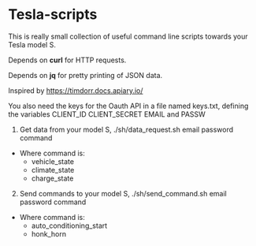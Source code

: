 # Tesla-scripts

This is really small collection of useful command line scripts towards your Tesla model S.

Depends on <b>curl</b> for HTTP requests.

Depends on <b>jq</b> for pretty printing of JSON data.

Inspired by https://timdorr.docs.apiary.io/

You also need the keys for the Oauth API in a file named keys.txt, defining the variables CLIENT_ID CLIENT_SECRET EMAIL and PASSW

 1. Get data from your model S, ./sh/data_request.sh email password command
  <ul>
  <li>Where command is:
   <ul>
   <li>vehicle_state</li> 
   <li>climate_state</li> 
   <li>charge_state</li>
   </ul>
 </li>
  </ul>

 2. Send commands to your model S, ./sh/send_command.sh email password command
  <ul>
  <li>Where command is:
   <ul>
    <li>auto_conditioning_start</li> 
    <li>honk_horn</li>
        </ul>
 </li>
  </ul>
